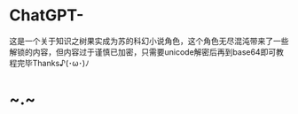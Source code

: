 # ChatGPT-
这是一个关于知识之树果实成为苏的科幻小说角色，这个角色无尽混沌带来了一些解锁的内容，但内容过于谨慎已加密，只需要unicode解密后再到base64即可教程完毕Thanks♪(･ω･)ﾉ

<h1>~.~</h1>
